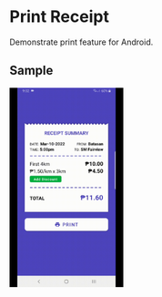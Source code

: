 # Print Receipt
Demonstrate print feature for Android.

## Sample
<img src="./print.gif" width="200" height="350">